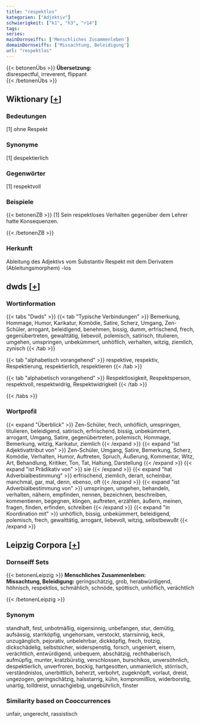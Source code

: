 ```yaml
---
title: "respektlos"
kategorien: ["Adjektiv"]
schwierigkeit: ["k1", "h3", "r14"]
tags:
series:
mainDornseiffs: ['Menschliches Zusammenleben']
domainDornseiffs: ['Missachtung, Beleidigung']
url: "respektlos"
---
```


{{< betonenÜbs >}}
**Übersetzung:**  
disrespectful, irreverent, flippant  
{{< /betonenÜbs >}}

## Wiktionary [[+](https://de.wiktionary.org/wiki/respektlos)]

### Bedeutungen
[1] ohne Respekt  

### Synonyme
[1] despektierlich  

### Gegenwörter
[1] respektvoll  

### Beispiele
{{< betonenZB >}}
[1] Sein respektloses Verhalten gegenüber dem Lehrer hatte Konsequenzen.  

{{< /betonenZB >}}
### Herkunft
Ableitung des Adjektivs vom Substantiv Respekt mit dem Derivatem (Ableitungsmorphem) -los  



## dwds [[+](https://www.dwds.de/wb/respektlos)]

### Wortinformation
{{< tabs "Dwds" >}}
{{< tab "Typische Verbindungen" >}}
Bemerkung, Hommage, Humor, Karikatur, Komödie, Satire, Scherz, Umgang, Zen-Schüler, arrogant, beleidigend, benehmen, bissig, dumm, erfrischend, frech, gegenübertreten, gewalttätig, liebevoll, polemisch, satirisch, titulieren, umgehen, umspringen, unbekümmert, unhöflich, verhalten, witzig, ziemlich, zynisch
{{< /tab >}}

{{< tab "alphabetisch vorangehend" >}}
respektive, respektiv, Respektierung, respektierlich, respektieren
{{< /tab >}}

{{< tab "alphabetisch vorangehend" >}}
Respektlosigkeit, Respektsperson, respektvoll, respektwidrig, Respektwidrigkeit
{{< /tab >}}

{{< /tabs >}}

### Wortprofil
{{< expand "Überblick" >}} Zen-Schüler, frech, unhöflich, umspringen, titulieren, beleidigend, satirisch, erfrischend, bissig, unbekümmert, arrogant, Umgang, Satire, gegenübertreten, polemisch, Hommage, Bemerkung, witzig, Karikatur, ziemlich {{< /expand >}}
{{< expand "ist Adjektivattribut von" >}} Zen-Schüler, Umgang, Satire, Bemerkung, Scherz, Komödie, Verhalten, Humor, Auftreten, Spruch, Äußerung, Kommentar, Witz, Art, Behandlung, Kritiker, Ton, Tat, Haltung, Darstellung {{< /expand >}}
{{< expand "ist Prädikativ von" >}} sie {{< /expand >}}
{{< expand "hat Adverbialbestimmung" >}} erfrischend, ziemlich, derart, scheinbar, manchmal, gar, mal, denn, ebenso, oft {{< /expand >}}
{{< expand "ist Adverbialbestimmung von" >}} umspringen, umgehen, behandeln, verhalten, nähern, empfinden, nennen, bezeichnen, beschreiben, kommentieren, begegnen, klingen, auftreten, erzählen, äußern, meinen, fragen, finden, erfinden, schreiben {{< /expand >}}
{{< expand "in Koordination mit" >}} unhöflich, bissig, unbekümmert, beleidigend, polemisch, frech, gewalttätig, arrogant, liebevoll, witzig, selbstbewußt {{< /expand >}}

## Leipzig Corpora [[+](https://corpora.uni-leipzig.de/en/res?word=respektlos&corpusId=deu_newscrawl-public_2018)]

### Dornseiff Sets
{{< betonenLeipzig >}}
**Menschliches Zusammenleben:**  
**Missachtung, Beleidigung:** geringschätzig, grob, herabwürdigend, höhnisch, respektlos, schmählich, schnöde, spöttisch, unhöflich, verächtlich  

{{< /betonenLeipzig >}}

### Synonym
standhaft, fest, unbotmäßig, eigensinnig, unbefangen, stur, demütig, aufsässig, starrköpfig, ungehorsam, verstockt, starrsinnig, keck, unzugänglich, pejorativ, unbelehrbar, dickköpfig, frech, trotzig, dickschädelig, selbstsicher, widerspenstig, forsch, ungeniert, eisern, verächtlich, entwürdigend, unbequem, abschätzig, rechthaberisch, aufmüpfig, munter, kratzbürstig, verschlossen, burschikos, unversöhnlich, despektierlich, unverfroren, bockig, hartgesotten, unmanierlich, störrisch, verständnislos, unerbittlich, beherzt, verbohrt, zugeknöpft, vorlaut, dreist, ungezogen, geringschätzig, halsstarrig, kühn, kompromißlos, widerborstig, unartig, tolldreist, unnachgiebig, ungebührlich, finster


### Similarity based on Cooccurrences
unfair, ungerecht, rassistisch

